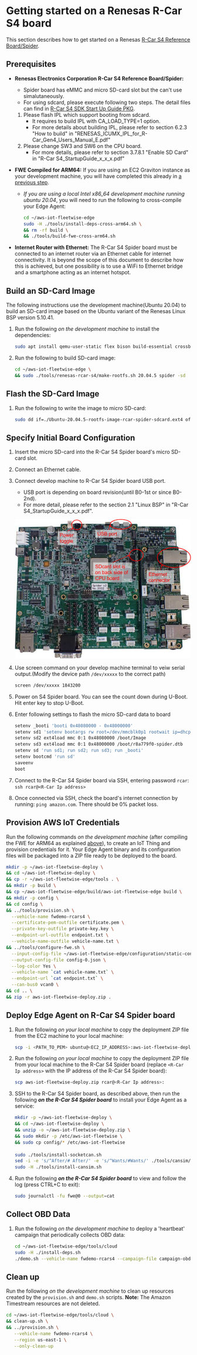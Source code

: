 # Getting started on a Renesas R-Car S4 board

This section describes how to get started on a Renesas
[R-Car S4 Reference Board/Spider](https://www.renesas.com/jp/en/products/automotive-products/automotive-system-chips-socs/rtp8a779f0askb0sp2s-r-car-s4-reference-boardspider).

## Prerequisites

- **Renesas Electronics Corporation R-Car S4 Reference Board/Spider:**
  - Spider board has eMMC and micro SD-card slot but the can't use simalutaneously.
  - For using sdcard, please execute following two steps. The detail files can find in
    [R-Car S4 SDK Start Up Guide PKG](https://www.renesas.com/us/en/products/automotive-products/automotive-system-chips-socs/r-car-s4-automotive-system-chip-soc-car-servercommunication-gateway#design_development).
  1.  Please flash IPL which support booting from sdcard.
      - It requires to build IPL with CA_LOAD_TYPE=1 option.
      - For more details about building IPL, please refer to section 6.2.3 "How to build" in
        "RENESAS_ICUMX_IPL_for_R-Car_Gen4_Users_Manual_E.pdf"
  1.  Please change SW3 and SW6 on the CPU board.
      - For more details, please refer to section 3.7.8.1 "Enable SD Card" in "R-Car
        S4_StartupGuide_x_x_x.pdf"
- **FWE Compiled for ARM64:** If you are using an EC2 Graviton instance as your development machine,
  you will have completed this already in
  [a previous step](./edge-agent-dev-guide.md#compile-your-edge-agent).

  - _If you are using a local Intel x86_64 development machine running ubuntu 20.04_, you will need
    to run the following to cross-compile your Edge Agent:

    ```bash
    cd ~/aws-iot-fleetwise-edge
    sudo -H ./tools/install-deps-cross-arm64.sh \
    && rm -rf build \
    && ./tools/build-fwe-cross-arm64.sh
    ```

- **Internet Router with Ethernet:** The R-Car S4 Spider board must be connected to an internet
  router via an Ethernet cable for internet connectivity. It is beyond the scope of this document to
  describe how this is achieved, but one possibility is to use a WiFi to Ethernet bridge and a
  smartphone acting as an internet hotspot.

## Build an SD-Card Image

The following instructions use the development machine(Ubuntu 20.04) to build an SD-card image based
on the Ubuntu variant of the Renesas Linux BSP version 5.10.41.

1. Run the following _on the development machine_ to install the dependencies:

   ```bash
   sudo apt install qemu-user-static flex bison build-essential crossbuild-essential-arm64 libssl-dev
   ```

1. Run the following to build SD-card image:

   ```bash
   cd ~/aws-iot-fleetwise-edge \
   && sudo ./tools/renesas-rcar-s4/make-rootfs.sh 20.04.5 spider -sd
   ```

## Flash the SD-Card Image

1. Run the following to write the image to micro SD-card:

   ```bash
   sudo dd if=./Ubuntu-20.04.5-rootfs-image-rcar-spider-sdcard.ext4 of=/dev/sdc bs=1M status=progress
   ```

## Specify Initial Board Configuration

1. Insert the micro SD-card into the R-Car S4 Spider board's micro SD-card slot.
1. Connect an Ethernet cable.
1. Connect develop machine to R-Car S4 Spider board USB port.

   - USB port is depending on board revision(until B0-1st or since B0-2nd).
   - For more detail, please refer to the section 2.1 "Linux BSP" in "R-Car
     S4_StartupGuide_x_x_x.pdf".

   ![](./images/rcar-s4-spider.jpg)

1. Use screen command on your develop machine terminal to veiw serial output.(Modify the device path
   `/dev/xxxxx` to the correct path)

   ```bash
   screen /dev/xxxxx 1843200
   ```

1. Power on S4 Spider board. You can see the count down during U-Boot. Hit enter key to stop U-Boot.
1. Enter following settings to flash the micro SD-card data to board

   ```bash
   setenv _booti 'booti 0x48080000 - 0x48000000'
   setenv sd1 'setenv bootargs rw root=/dev/mmcblk0p1 rootwait ip=dhcp maxcpus=1'
   setenv sd2 ext4load mmc 0:1 0x48080000 /boot/Image
   setenv sd3 ext4load mmc 0:1 0x48000000 /boot/r8a779f0-spider.dtb
   setenv sd 'run sd1; run sd2; run sd3; run _booti'
   setenv bootcmd 'run sd'
   saveenv
   boot
   ```

1. Connect to the R-Car S4 Spider board via SSH, entering password `rcar`:
   `ssh rcar@<R-Car Ip address>`
1. Once connected via SSH, check the board's internet connection by running: `ping amazon.com`.
   There should be 0% packet loss.

## Provision AWS IoT Credentials

Run the following commands _on the development machine_ (after compiling the FWE for ARM64 as
explained [above](#prerequisites)), to create an IoT Thing and provision credentials for it. Your
Edge Agent binary and its configuration files will be packaged into a ZIP file ready to be deployed
to the board.

```bash
mkdir -p ~/aws-iot-fleetwise-deploy \
&& cd ~/aws-iot-fleetwise-deploy \
&& cp -r ~/aws-iot-fleetwise-edge/tools . \
&& mkdir -p build \
&& cp ~/aws-iot-fleetwise-edge/build/aws-iot-fleetwise-edge build \
&& mkdir -p config \
&& cd config \
&& ../tools/provision.sh \
  --vehicle-name fwdemo-rcars4 \
  --certificate-pem-outfile certificate.pem \
  --private-key-outfile private-key.key \
  --endpoint-url-outfile endpoint.txt \
  --vehicle-name-outfile vehicle-name.txt \
&& ../tools/configure-fwe.sh \
  --input-config-file ~/aws-iot-fleetwise-edge/configuration/static-config.json \
  --output-config-file config-0.json \
  --log-color Yes \
  --vehicle-name `cat vehicle-name.txt` \
  --endpoint-url `cat endpoint.txt` \
  --can-bus0 vcan0 \
&& cd .. \
&& zip -r aws-iot-fleetwise-deploy.zip .
```

## Deploy Edge Agent on R-Car S4 Spider board

1. Run the following _on your local machine_ to copy the deployment ZIP file from the EC2 machine to
   your local machine:

   ```bash
   scp -i <PATH_TO_PEM> ubuntu@<EC2_IP_ADDRESS>:aws-iot-fleetwise-deploy/aws-iot-fleetwise-deploy.zip .
   ```

1. Run the following _on your local machine_ to copy the deployment ZIP file from your local machine
   to the R-Car S4 Spider board (replace `<R-Car Ip address>` with the IP address of the R-Car S4
   Spider board):

   ```bash
   scp aws-iot-fleetwise-deploy.zip rcar@<R-Car Ip address>:
   ```

1. SSH to the R-Car S4 Spider board, as described above, then run the following **_on the R-Car S4
   Spider board_** to install your Edge Agent as a service:

   ```bash
   mkdir -p ~/aws-iot-fleetwise-deploy \
   && cd ~/aws-iot-fleetwise-deploy \
   && unzip -o ~/aws-iot-fleetwise-deploy.zip \
   && sudo mkdir -p /etc/aws-iot-fleetwise \
   && sudo cp config/* /etc/aws-iot-fleetwise

   sudo ./tools/install-socketcan.sh
   sed -i -e 's/^After/# After/' -e 's/^Wants/#Wants/' ./tools/cansim/cansim@.service
   sudo -H ./tools/install-cansim.sh
   ```

1. Run the following **_on the R-Car S4 Spider board_** to view and follow the log (press CTRL+C to
   exit):

   ```bash
   sudo journalctl -fu fwe@0 --output=cat
   ```

## Collect OBD Data

1. Run the following _on the development machine_ to deploy a 'heartbeat' campaign that periodically
   collects OBD data:

   ```bash
   cd ~/aws-iot-fleetwise-edge/tools/cloud
   sudo -H ./install-deps.sh
   ./demo.sh --vehicle-name fwdemo-rcars4 --campaign-file campaign-obd-heartbeat.json
   ```

## Clean up

Run the following _on the development machine_ to clean up resources created by the `provision.sh`
and `demo.sh` scripts. **Note:** The Amazon Timestream resources are not deleted.

```bash
cd ~/aws-iot-fleetwise-edge/tools/cloud \
&& clean-up.sh \
&& ../provision.sh \
   --vehicle-name fwdemo-rcars4 \
   --region us-east-1 \
   --only-clean-up
```
